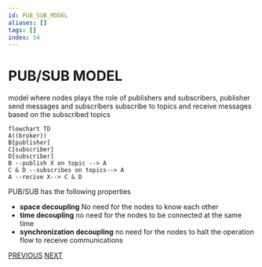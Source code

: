```yaml
---
id: PUB_SUB_MODEL
aliases: []
tags: []
index: 54
---
```


# PUB/SUB MODEL

model where  nodes plays the role  of publishers and subscribers, publisher send messages and subscribers subscribe to topics and receive messages based on the subscribed topics

```mermaid
flowchart TD
A((broker))
B[publisher]
C[subscriber]
D[subscriber]
B --publish X on topic --> A
C & D --subscribes on topics--> A
A --recive X--> C & D
```

PUB/SUB has the following properties

- **space decoupling** No need for the nodes to know each other
- **time decoupling** no need for the nodes to be connected at the same time
- **synchronization decoupling**  no need for the nodes to halt the operation flow to receive communications

[PREVIOUS](pages/IoT/IOT_PROTOCOLS.md) [NEXT](mobile_systems/IoT/PUB_SUB_PROTOCOLS.md)
